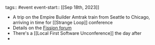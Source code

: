 ---
---

tags:: #event
event-start:: [[Sep 18th, 2023]]

- A trip on the Empire Builder Amtrak train from Seattle to Chicago, arriving in time for [[Strange Loop]] conference
- Details on the [Fission forum](https://talk.fission.codes/t/trainjam-2023/4789)
- There's a [[Local First Software Unconference]] the day after
-
